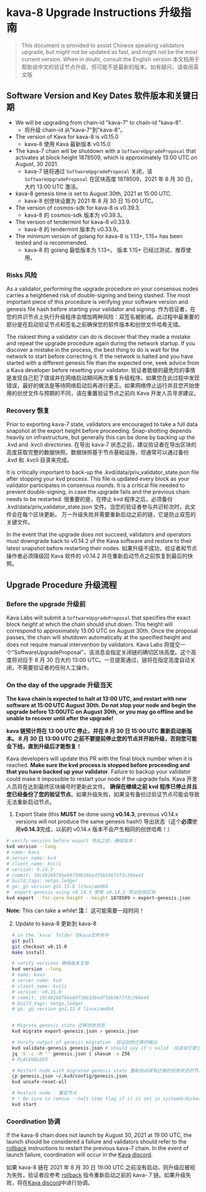 # kava-8 Upgrade Instructions 升级指南

> This document is provided to assist Chinese speaking validators upgrade, but might not be updated as fast, and might not be the most current version. When in doubt, consult the English version
> 本文档用于帮助说中文的验证节点升级，但可能不是最新的版本。如有疑问，请查阅英文版

## Software Version and Key Dates 软件版本和关键日期

- We will be upgrading from chain-id "kava-7" to chain-id "kava-8".
  - 将升级 chain-id 从"kava-7"到"kava-8"。
- The version of Kava for kava-8 is v0.15.0
  - kava-8 使用 Kava 最新版本 v0.15.0
- The kava-7 chain will be shutdown with a `SoftwareUpgradeProposal` that activates at block height 1878509, which is approximately 13:00 UTC on August, 30 2021.
  - kava-7 链将通过 `SoftwareUpgradeProposal` 关闭，该 `SoftwareUpgradeProposal` 在区块高度 1878509，2021 年 8 月 30 日，大约 13:00 UTC 激活。
- kava-8 genesis time is set to August 30th, 2021 at 15:00 UTC.
  - kava-8 创世块设置为 2021 年 8 月 30 日 15:00 UTC。
- The version of cosmos-sdk for kava-8 is v0.39.3.
  - kava-8 的 cosmos-sdk 版本为 v0.39.3。
- The version of tendermint for kava-8 v0.33.9.
  - kava-8 的 tendermint 版本为 v0.33.9。
- The minimum version of golang for kava-8 is 1.13+, 1.15+ has been tested and is recommended.
  - kava-8 的 golang 最低版本为 1.13+。 版本 1.15+ 已经过测试，推荐使用。

### Risks 风险

As a validator, performing the upgrade procedure on your consensus nodes carries a heightened risk of double-signing and being slashed. The most important piece of this procedure is verifying your software version and genesis file hash before starting your validator and signing.
作为验证者，在您的共识节点上执行升级程序会增加两种风险：双签名被削减。此过程中最重要的部分是在启动验证节点和签名之前确保您的软件版本和创世文件哈希无错。

The riskiest thing a validator can do is discover that they made a mistake and repeat the upgrade procedure again during the network startup. If you discover a mistake in the process, the best thing to do is wait for the network to start before correcting it. If the network is halted and you have started with a different genesis file than the expected one, seek advice from a Kava developer before resetting your validator.
验证者能做的最危险的事情是发现自己犯了错误并在网络启动期间再次重复升级程序。如果您在此过程中发现错误，最好的做法是等待网络启动后再进行更正。如果网络停止运行并且您开始使用的创世文件与预期的不同，请在重置验证节点之前向 Kava 开发人员寻求建议。

### Recovery 恢复

Prior to exporting kava-7 state, validators are encouraged to take a full data snapshot at the export height before proceeding. Snap-shotting depends heavily on infrastructure, but generally this can be done by backing up the .kvd and .kvcli directories.
在导出 kava-7 状态之前，建议验证者在导出区块的高度获取完整的数据快照。数据快照基于节点基础设施，但通常可以通过备份 .kvd 和 .kvcli 目录来完成。

It is critically important to back-up the .kvd/data/priv_validator_state.json file after stopping your kvd process. This file is updated every block as your validator participates in consensus rounds. It is a critical file needed to prevent double-signing, in case the upgrade fails and the previous chain needs to be restarted.
很重要的是，在停止 kvd 程序之后，必须备份 .kvd/data/priv_validator_state.json 文件。当您的验证者参与共识轮次时，此文件会在每个区块更新。 万一升级失败并需要重新启动之前的链，它是防止双签的关键文件。

In the event that the upgrade does not succeed, validators and operators must downgrade back to v0.14.2 of the Kava software and restore to their latest snapshot before restarting their nodes.
如果升级不成功，验证者和节点操作者必须降级回 Kava 软件的 v0.14.2 并在重新启动节点之前恢复到最后的快照。

## Upgrade Procedure 升级流程

### Before the upgrade 升级前

Kava Labs will submit a `SoftwareUpgradeProposal` that specifies the exact block _height_ at which the chain should shut down. This height will correspond to approximately 13:00 UTC on August 30th. Once the proposal passes, the chain will shutdown automatically at the specified height and does not require manual intervention by validators.
Kava Labs 将提交一个“SoftwareUpgradeProposal”，该消息会指定关闭链的确切区块高度。这个高度将对应于 8 月 30 日大约 13:00 UTC。一旦提案通过，链将在指定高度自动关闭，不需要验证者的任何人工操作。

### On the day of the upgrade 升级当天

**The kava chain is expected to halt at 13:00 UTC, and restart with new software at 15:00 UTC August 30th. Do not stop your node and begin the upgrade before 13:00UTC on August 30th, or you may go offline and be unable to recover until after the upgrade!**

**kava 链预计将在 13:00 UTC 停止，并在 8 月 30 日 15:00 UTC 重新启动新版本。 8 月 30 日 13:00 UTC 之前不要提前停止您的节点并开始升级，否则您可能会下线，直到升级后才能恢复！**

Kava developers will update this PR with the final block number when it is reached. **Make sure the kvd process is stopped before proceeding and that you have backed up your validator**. Failure to backup your validator could make it impossible to restart your node if the upgrade fails.
Kava 开发人员将在达到最终区块编号时更新此文件。 **确保在继续之前 kvd 程序已停止并且您已经备份了您的验证节点**。如果升级失败，如果没有备份过验证节点可能会导致无法重新启动节点。

1. Export State (this **MUST** be done using **v0.14.3**, previous v0.14.x versions will not produce the same genesis hash!)
   导出状态（这个**必须**使用**v0.14.3**完成，以前的 v0.14.x 版本不会产生相同的创世哈希！）

```sh
# verify version before export 导出之前，确保版本：
kvd version --long
# name: kava
# server_name: kvd
# client_name: kvcli
# version: 0.14.3
# commit: 19c4926078be89730b336edf5bb3873f3c396e43
# build_tags: netgo,ledger
# go: go version go1.15.8 linux/amd64
#  export genesis using v0.14.3 使用 v0.14.3 导出创世区块
kvd export --for-zero-height --height 1878509 > export-genesis.json
```

**Note:** This can take a while!
**注：** 这可能需要一段时间！

2. Update to kava-8 更新到 kava-8

```sh
  # in the `kava` folder 在kava文件夹中
  git pull
  git checkout v0.15.0
  make install

  # verify versions 确保版本无错
  kvd version --long
  # name: kava
  # server_name: kvd
  # client_name: kvcli
  # version: v0.15.0
  # commit: 19c4926078be89730b336edf5bb3873f3c396e43
  # build_tags: netgo,ledger
  # go: go version go1.15.8 linux/amd64


  # Migrate genesis state 迁移创世状态
  kvd migrate export-genesis.json > genesis.json

  # Verify output of genesis migration  验证创世迁移的输出
  kvd validate-genesis genesis.json # should say it's valid  应该说它是合法的
  jq -S -c -M '' genesis.json | shasum -a 256
  # PLACEHOLDER

  # Restart node with migrated genesis state 重新启动具有迁移的创世状态的节点
  cp genesis.json ~/.kvd/config/genesis.json
  kvd unsafe-reset-all

  # Restart node - 重启节点
  # ! Be sure to remove --halt-time flag if it is set in systemd/docker 如果在 systemd/docker 中设置了 --halt-time 标志，请删除它
  kvd start
```

### Coordination 协调

If the kava-8 chain does not launch by August 30, 2021 at 19:00 UTC, the launch should be considered a failure and validators should refer to the [rollback](./rollback.md) instructions to restart the previous kava-7 chain. In the event of launch failure, coordination will occur in the [Kava discord](https://discord.com/invite/kQzh3Uv).

如果 kava-8 链在 2021 年 8 月 30 日 19:00 UTC 之前没有启动，则升级应被视为失败，验证者应参考 [rollback](./rollback.md) 指令重新启动之前的 kava- 7 链。如果升级失败，将在[Kava discord](https://discord.com/invite/kQzh3Uv)中进行协调。

